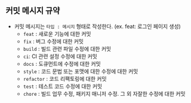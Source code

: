 ## 커밋 메시지 규약

- 커밋 메시지는 `타입 : 메시지` 형태로 작성한다. (ex. feat: 로그인 페이지 생성)
  - `feat` : 새로운 기능에 대한 커밋
  - `fix` : 버그 수정에 대한 커밋
  - `build` : 빌드 관련 파일 수정에 대한 커밋
  - `ci`: CI 관련 설정 수정에 대한 커밋
  - `docs` : 도큐먼트에 수정에 대한 커밋
  - `style` : 코드 문법 또는 포맷에 대한 수정에 대한 커밋
  - `refactor` : 코드 리팩토링에 대한 커밋
  - `test` : 테스트 코드 수정에 대한 커밋
  - `chore` : 빌드 업무 수정, 패키지 매니저 수정. 그 외 자잘한 수정에 대한 커밋

